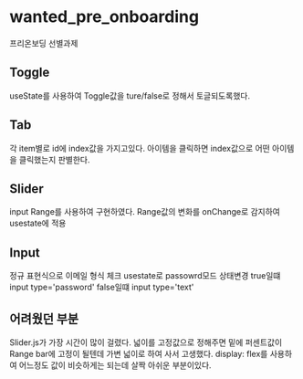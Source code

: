 # wanted_pre_onboarding
프리온보딩 선별과제

## Toggle
useState를 사용하여 Toggle값을 ture/false로 정해서 토글되도록했다.

## Tab
각 item별로 id에 index값을 가지고있다. 아이템을 클릭하면 index값으로 어떤 아이템을 클릭했는지 판별한다.

## Slider
input Range를 사용하여 구현하였다.
Range값의 변화를 onChange로 감지하여 usestate에 적용

## Input 
정규 표현식으로 이메일 형식 체크
usestate로 passowrd모드 상태변경 true일떄 input type='password' false일떄 input type='text'

## 어려웠던 부분
Slider.js가 가장 시간이 많이 걸렸다.
넓이를 고정값으로 정해주면 밑에 퍼센트값이 Range bar에 고정이 될텐데 가변 넓이로 하여 사서 고생했다.
display: flex를 사용하여 어느정도 값이 비슷하게는 되는데 살짝 아쉬운 부분이있다.